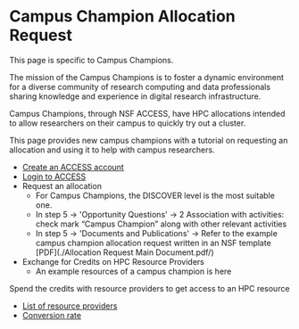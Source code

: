 # Campus Champion Allocation Request

This page is specific to Campus Champions.

The mission of the Campus Champions is to foster a dynamic environment for a diverse community of research computing and data professionals sharing knowledge and experience in digital research infrastructure.

Campus Champions, through NSF ACCESS, have HPC allocations intended to allow researchers on their campus to quickly try out a cluster.

This page provides new campus champions with a tutorial on requesting an allocation and using it to help with campus researchers. 

- [Create an ACCESS account](#)
- [Login to ACCESS](https://registry.access-ci.org/registry/)
- Request an allocation
  - For Campus Champions, the DISCOVER level is the most suitable one.
  - In step 5 -> 'Opportunity Questions' -> 2 Association with activities: check mark “Campus Champion” along with other relevant activities
  - In step 5 -> 'Documents and Publications' -> Refer to the example campus champion allocation request written in an NSF template [PDF](./Allocation Request Main Document.pdf/)
- Exchange for Credits on HPC Resource Providers
  - An example resources of a campus champion is here

Spend the credits with resource providers to get access to an HPC resource
- [List of resource providers](https://allocations.access-ci.org/resources)
- [Conversion rate](https://allocations.access-ci.org/exchange_calculator)
